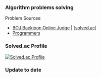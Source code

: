 ### Algorithm problems solving

Problem Sources:  
- [BOJ Baekjoon Online Judge](https://www.acmicpc.net/) | [[solved.ac](https://solved.ac/profile/suminig)]
- [Programmers](https://programmers.co.kr/)

### Solved.ac Profile
[![Solved.ac Profile](http://mazassumnida.wtf/api/v2/generate_badge?boj=suminig)](https://solved.ac/suminig)

### Update to date
